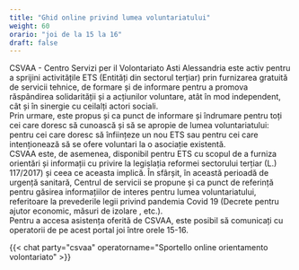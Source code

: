 ```yaml
---
title: "Ghid online privind lumea voluntariatului"
weight: 60
orario: "joi de la 15 la 16"
draft: false
---
```


CSVAA - Centro Servizi per il Volontariato Asti Alessandria este activ pentru a sprijini activitățile ETS (Entități din sectorul terțiar) prin furnizarea gratuită de servicii tehnice, de formare și de informare pentru a promova răspândirea solidarității și a acțiunilor voluntare, atât în ​​mod independent, cât și în sinergie cu ceilalți actori sociali.  
Prin urmare, este propus și ca punct de informare și îndrumare pentru toți cei care doresc să cunoască și să se apropie de lumea voluntariatului: pentru cei care doresc să înființeze un nou ETS sau pentru cei care intenționează să se ofere voluntari la o asociație existentă.  
CSVAA este, de asemenea, disponibil pentru ETS cu scopul de a furniza orientări și informații cu privire la legislația reformei sectorului terțiar (L.) 117/2017) și ceea ce aceasta implică. 
În sfârșit, în această perioadă de urgență sanitară, Centrul de servicii se propune și ca punct de referință pentru găsirea informațiilor de interes pentru lumea voluntariatului, referitoare la prevederile legii privind pandemia Covid 19 (Decrete pentru ajutor economic, măsuri de izolare , etc.).  
Pentru a accesa asistența oferită de CSVAA, este posibil să comunicați cu operatorii de pe acest portal joi între orele 15-16.

{{< chat party="csvaa" operatorname="Sportello online orientamento volontariato" >}}

